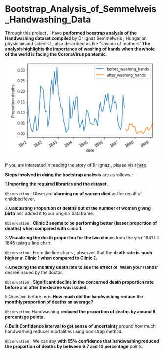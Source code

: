 # Bootstrap_Analysis_of_Semmelweis_Handwashing_Data

Through this project , I have **performed boostrap analysis of the Handwashing dataset compiled** by Dr Ignaz Semmelweis , Hungarian physician and scientist , also described as the "saviour of mothers".**The analysis highlights the importance of washing of hands when the whole of the world is facing the CoronaVirus pandemic**.

![](/images/Washing_Hands.PNG)

If you are interested in reading the story of Dr Ignaz , please visit [here](https://github.com/RishabhBansal2409/Bootstrap_Analysis_of_Handwashing_Data/blob/master/Writeup%20on%20%20Dr%20Ignaz%20%20Semmelweis).

**Steps involved in doing the bootstrap analysis** are as follows :-

1.**Importing the required libraries and the dataset**.  

`Observation` : Observed **alarming no of women died** as the result of childbed fever.

2.**Calculating Proportion of deaths out of the number of women giving birth** and added it to our original dataframe.  

`Observation` : **Clinic 2 seems to be performing better (lesser proportion of deaths) when compared with clinic 1.**

3.**Visualizing the death proportion for the two clinics** from the year 1841 till 1846 using a line chart.  

`Observation` : From the line charts , observed that the **death rate is much higher at Clinic 1 when compared to Clinic 2.**

4.**Checking the monthly death rate to see the effect of 'Wash your Hands'** decree issued by the doctor.  

`Observation` : **Significant decline in the concerned death proportion rate before and after the decree was issued**.

5.Question before us is **How much did the handwashing reduce the monthly proportion of deaths on average?**  

`Observation`: Handwashing **reduced the proportion of deaths by around 8 percentage points.**

6.**Built Confidence interval to get sense of uncertainty** around how much handwashing reduces mortalities using bootstrap method.  

`Observation` : We can say **with 95% confidence that handwashing reduced the proportion of deaths by between 6.7 and 10 percentage** points.
